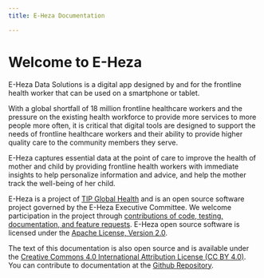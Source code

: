 ```yaml
---
title: E-Heza Documentation

---
```

# Welcome to E-Heza

E-Heza Data Solutions is a digital app designed by and for the frontline health worker that can be used on a smartphone or tablet.

With a global shortfall of 18 million frontline healthcare workers and the pressure on the existing health workforce to provide more services to more people more often, it is critical that digital tools are designed to support the needs of frontline healthcare workers and their ability to provide higher quality care to the community members they serve.

E-Heza captures essential data at the point of care to improve the health of mother and child by providing frontline health workers with immediate insights to help personalize information and advice, and help the mother track the well-being of her child.

E-Heza is a project of [TIP Global Health](https://tipglobalhealth.org) and is an open source software project governed by the E-Heza Executive Committee. We welcome participation in the project through [contributions of code, testing, documentation, and feature requests](/community_docs/contribute-eheza). E-Heza open source software is licensed under the [Apache License, Version 2.0](https://www.apache.org/licenses/LICENSE-2.0").

The text of this documentation is also open source and is available under the [Creative Commons 4.0 International Attribution License (CC BY 4.0)](https://creativecommons.org/licenses/by/4.0/). You can contribute to documentation at the [Github Repository](https://github.com/TIP-Global-Health/eheza-documentation).